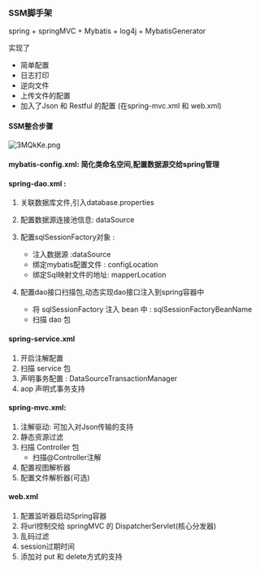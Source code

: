 ### SSM脚手架
spring + springMVC + Mybatis + log4j + MybatisGenerator 

实现了
- 简单配置
- 日志打印
- 逆向文件
- 上传文件的配置
- 加入了Json 和 Restful 的配置 (在spring-mvc.xml 和 web.xml)


#### SSM整合步骤

![3MQkKe.png](https://s2.ax1x.com/2020/02/22/3MQkKe.png)

#### mybatis-config.xml:  简化类命名空间,配置数据源交给spring管理
####  spring-dao.xml :  
1. 关联数据库文件,引入database.properties

2. 配置数据源连接池信息: dataSource

3. 配置sqlSessionFactory对象 :
    - 注入数据源 :dataSource
    - 绑定mybatis配置文件 : configLocation
    - 绑定Sql映射文件的地址: mapperLocation
    
4. 配置dao接口扫描包,动态实现dao接口注入到spring容器中
    - 将 sqlSessionFactory 注入 bean 中 : sqlSessionFactoryBeanName
    - 扫描 dao 包

#### spring-service.xml
1. 开启注解配置  
2. 扫描 service 包
3. 声明事务配置 : DataSourceTransactionManager 
4. aop 声明式事务支持

#### spring-mvc.xml:
1. 注解驱动: 可加入对Json传输的支持
2. 静态资源过滤
3. 扫描 Controller 包
    - 扫描@Controller注解
4. 配置视图解析器
5. 配置文件解析器(可选)

#### web.xml
1. 配置监听器启动Spring容器
2. 将url控制交给 springMVC 的 DispatcherServlet(核心分发器)
3. 乱码过滤
4. session过期时间
5. 添加对 put 和 delete方式的支持




 
  